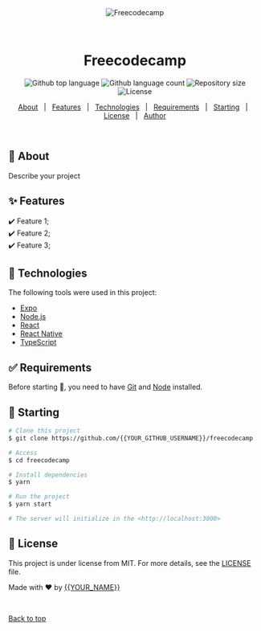 <div align="center" id="top"> 
  <img src="./.github/app.gif" alt="Freecodecamp" />

  &#xa0;

  <!-- <a href="https://freecodecamp.netlify.app">Demo</a> -->
</div>

<h1 align="center">Freecodecamp</h1>

<p align="center">
  <img alt="Github top language" src="https://img.shields.io/github/languages/top/{{YOUR_GITHUB_USERNAME}}/freecodecamp?color=56BEB8">

  <img alt="Github language count" src="https://img.shields.io/github/languages/count/{{YOUR_GITHUB_USERNAME}}/freecodecamp?color=56BEB8">

  <img alt="Repository size" src="https://img.shields.io/github/repo-size/{{YOUR_GITHUB_USERNAME}}/freecodecamp?color=56BEB8">

  <img alt="License" src="https://img.shields.io/github/license/{{YOUR_GITHUB_USERNAME}}/freecodecamp?color=56BEB8">

  <!-- <img alt="Github issues" src="https://img.shields.io/github/issues/{{YOUR_GITHUB_USERNAME}}/freecodecamp?color=56BEB8" /> -->

  <!-- <img alt="Github forks" src="https://img.shields.io/github/forks/{{YOUR_GITHUB_USERNAME}}/freecodecamp?color=56BEB8" /> -->

  <!-- <img alt="Github stars" src="https://img.shields.io/github/stars/{{YOUR_GITHUB_USERNAME}}/freecodecamp?color=56BEB8" /> -->
</p>

<!-- Status -->

<!-- <h4 align="center"> 
	🚧  Freecodecamp 🚀 Under construction...  🚧
</h4> 

<hr> -->

<p align="center">
  <a href="#dart-about">About</a> &#xa0; | &#xa0; 
  <a href="#sparkles-features">Features</a> &#xa0; | &#xa0;
  <a href="#rocket-technologies">Technologies</a> &#xa0; | &#xa0;
  <a href="#white_check_mark-requirements">Requirements</a> &#xa0; | &#xa0;
  <a href="#checkered_flag-starting">Starting</a> &#xa0; | &#xa0;
  <a href="#memo-license">License</a> &#xa0; | &#xa0;
  <a href="https://github.com/{{YOUR_GITHUB_USERNAME}}" target="_blank">Author</a>
</p>

<br>

## :dart: About ##

Describe your project

## :sparkles: Features ##

:heavy_check_mark: Feature 1;\
:heavy_check_mark: Feature 2;\
:heavy_check_mark: Feature 3;

## :rocket: Technologies ##

The following tools were used in this project:

- [Expo](https://expo.io/)
- [Node.js](https://nodejs.org/en/)
- [React](https://pt-br.reactjs.org/)
- [React Native](https://reactnative.dev/)
- [TypeScript](https://www.typescriptlang.org/)

## :white_check_mark: Requirements ##

Before starting :checkered_flag:, you need to have [Git](https://git-scm.com) and [Node](https://nodejs.org/en/) installed.

## :checkered_flag: Starting ##

```bash
# Clone this project
$ git clone https://github.com/{{YOUR_GITHUB_USERNAME}}/freecodecamp

# Access
$ cd freecodecamp

# Install dependencies
$ yarn

# Run the project
$ yarn start

# The server will initialize in the <http://localhost:3000>
```

## :memo: License ##

This project is under license from MIT. For more details, see the [LICENSE](LICENSE.md) file.


Made with :heart: by <a href="https://github.com/{{YOUR_GITHUB_USERNAME}}" target="_blank">{{YOUR_NAME}}</a>

&#xa0;

<a href="#top">Back to top</a>

